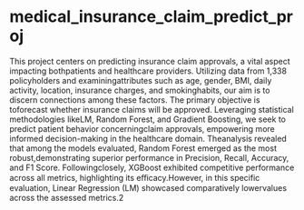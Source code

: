 # medical_insurance_claim_predict_proj

This project centers on predicting insurance claim approvals, a vital aspect impacting bothpatients and healthcare providers.  Utilizing data from 1,338 policyholders and examiningattributes such as age, gender, BMI, daily activity, location, insurance charges, and smokinghabits, our aim is to discern connections among these factors. The primary objective is toforecast whether insurance claims will be approved. Leveraging statistical methodologies likeLM, Random Forest, and Gradient Boosting, we seek to predict patient behavior concerningclaim approvals, empowering more informed decision-making in the healthcare domain. Theanalysis revealed that among the models evaluated, Random Forest emerged as the most robust,demonstrating superior performance in Precision, Recall, Accuracy, and F1 Score. Followingclosely, XGBoost exhibited competitive performance across all metrics, highlighting its eﬀicacy.However, in this specific evaluation, Linear Regression (LM) showcased comparatively lowervalues across the assessed metrics.2

